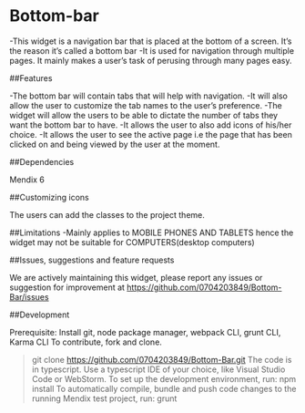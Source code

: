 # Bottom-bar
-This widget is a navigation bar that is placed at the bottom of a screen. It’s  the reason it’s called a bottom bar
-It is used for navigation through multiple pages. It mainly makes a user’s task of perusing through many pages easy.


##Features
 
-The bottom bar will contain tabs that will help with navigation.
-It will also allow the user to customize the tab names to the user’s preference.
-The widget will allow the users to be able to dictate the number of tabs they want 
the bottom bar to have.
-It allows the user to also add icons of his/her choice.
-It allows  the user to see the active page i.e the page that  has been clicked on and being viewed 
by the user at the moment.


##Dependencies

Mendix 6

##Customizing icons

The users can add the classes to the project theme.

##Limitations
-Mainly applies to MOBILE PHONES AND TABLETS  hence the widget may  not be suitable for COMPUTERS(desktop computers)


##Issues, suggestions and feature requests

We are actively maintaining this widget, please report any issues or suggestion for improvement at 
https://github.com/0704203849/Bottom-Bar/issues

##Development

Prerequisite: Install git, node package manager, webpack CLI, grunt CLI, Karma CLI
To contribute, fork and clone.
> git clone https://github.com/0704203849/Bottom-Bar.git
The code is in typescript. Use a typescript IDE of your choice, like Visual Studio Code or WebStorm.
To set up the development environment, run:
> npm install
To automatically compile, bundle and push code changes to the running Mendix test project, run:
> grunt






